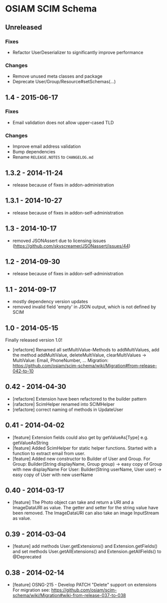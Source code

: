 # OSIAM SCIM Schema

## Unreleased

### Fixes

- Refactor UserDeserializer to significantly improve performance

### Changes

- Remove unused meta classes and package
- Deprecate User/Group/Resource#setSchemas(...)

## 1.4 - 2015-06-17

### Fixes

- Email validation does not allow upper-cased TLD

### Changes

- Improve email address validation
- Bump dependencies
- Rename `RELEASE.NOTES` to `CHANGELOG.md`

## 1.3.2 - 2014-11-24
- release because of fixes in addon-administration

## 1.3.1 - 2014-10-27
- release because of fixes in addon-self-administration

## 1.3 - 2014-10-17
- removed JSONAssert due to licensing issues (https://github.com/skyscreamer/JSONassert/issues/44)

## 1.2 - 2014-09-30
- release because of fixes in addon-self-administration

## 1.1 - 2014-09-17
- mostly dependency version updates
- removed invalid field 'empty' in JSON output, which is not defined by SCIM

## 1.0 - 2014-05-15
Finally released version 1.0!
- [refactore] Renamed all setMultiValue-Methods to addMultiValues, add the method addMultiValue,
  deleteMultiValue, clearMultiValues -> MultiValue: Email, PhoneNumber, ...
  Migration: https://github.com/osiam/scim-schema/wiki/Migration#from-release-042-to-10

## 0.42 - 2014-04-30
- [refactore] Extension have been refactored to the builder pattern
- [rafactore] ScimHelper renamed into SCIMHelper
- [refactore] correct naming of methods in UpdateUser

## 0.41 - 2014-04-02
- [feature] Extension fields could also get by getValueAs[Type] e.g. getValueAsString
- [feature] Added ScimHelper for static helper functions. Started with a function to extract
  email from user.
- [feature] Added new constructor to Builder of User and Group.
  For Group: Builder(String displayName, Group group) -> easy copy of Group with new displayName
  For User: Builder(String userName, User user) -> easy copy of User with new userName

## 0.40 - 2014-03-17
- [feature] The Photo object can take and return a URI and a ImageDataURI as value. The getter and setter for the
  string value have been removed. The ImageDataURI can also take an image InputStream as value.

## 0.39 - 2014-03-04
- [feature] add methods User.getExtensions() and Extension.getFields() and set methods User.getAllExtensions() and
  Extension.getAllFields() to @Deprecated

## 0.38 - 2014-02-14
- [feature] OSNG-215 - Develop PATCH "Delete" support on extensions
  For migration see: https://github.com/osiam/scim-schema/wiki/Migration#wiki-from-release-037-to-038

